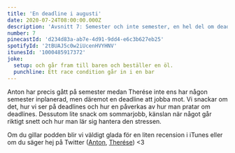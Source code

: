 ```yaml
---
title: 'En deadline i augusti'
date: 2020-07-24T08:00:00.000Z
description: 'Avsnitt 7: Semester och inte semester, en hel del om deadlines och känslan när något går riktigt snett.'
number: 7
pinecastId: 'd234d83a-ab7e-4d91-9dd4-e6c3b627eb25'
spotifyId: '2tBUAJ5c0w2iUcenHVYHNV'
itunesId: '1000485917372'
joke:
  setup: och går fram till baren och beställer en öl.
  punchline: Ett race condition går in i en bar
---
```


Anton har precis gått på semester medan Therése inte ens har någon semester inplanerad, men däremot en deadline att jobba mot. Vi snackar om det, hur vi ser på deadlines och hur en påverkas av hur man pratar om deadlines. Dessutom lite snack om sommarjobb, känslan när något går riktigt snett och hur man lär sig hantera den stressen.

Om du gillar podden blir vi väldigt glada för en liten recension i iTunes eller om du säger hej på Twitter ([Anton](https://twitter.com/Awnton), [Therése](https://twitter.com/tkomstadius)) <3

